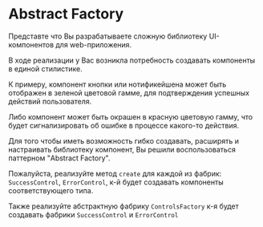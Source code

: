 # Abstract Factory

Представте что Вы разрабатываете сложную библиотеку UI-компонентов 
для web-приложения.

В ходе реализации у Вас возникла потребность создавать компоненты в
единой стилистике.

К примеру, компонент кнопки или нотификейшена может быть отображен в зеленой цветовой гамме, 
для подтверждения успешных действий пользователя.

Либо компонент может быть окрашен в красную цветовую гамму, что будет
сигнализировать об ошибке в процессе какого-то действия.

Для того чтобы иметь возможность гибко создавать, расширять и настраивать
библиотеку компонент, Вы решили воспользоваться паттерном "Abstract Factory".

Пожалуйста, реализуйте метод `create` для каждой из фабрик: `SuccessControl`,
`ErrorControl`, к-й будет создавать компоненты соответствующего типа.

Также реализуйте абстрактную фабрику `ControlsFactory` к-я будет создавать фабрики
`SuccessControl` и `ErrorControl`
